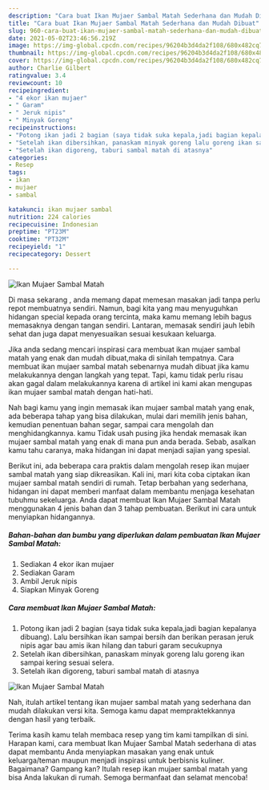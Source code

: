 ```yaml
---
description: "Cara buat Ikan Mujaer Sambal Matah Sederhana dan Mudah Dibuat"
title: "Cara buat Ikan Mujaer Sambal Matah Sederhana dan Mudah Dibuat"
slug: 960-cara-buat-ikan-mujaer-sambal-matah-sederhana-dan-mudah-dibuat
date: 2021-05-02T23:46:56.219Z
image: https://img-global.cpcdn.com/recipes/96204b3d4da2f108/680x482cq70/ikan-mujaer-sambal-matah-foto-resep-utama.jpg
thumbnail: https://img-global.cpcdn.com/recipes/96204b3d4da2f108/680x482cq70/ikan-mujaer-sambal-matah-foto-resep-utama.jpg
cover: https://img-global.cpcdn.com/recipes/96204b3d4da2f108/680x482cq70/ikan-mujaer-sambal-matah-foto-resep-utama.jpg
author: Charlie Gilbert
ratingvalue: 3.4
reviewcount: 10
recipeingredient:
- "4 ekor ikan mujaer"
- " Garam"
- " Jeruk nipis"
- " Minyak Goreng"
recipeinstructions:
- "Potong ikan jadi 2 bagian (saya tidak suka kepala,jadi bagian kepalanya dibuang). Lalu bersihkan ikan sampai bersih dan berikan perasan jeruk nipis agar bau amis ikan hilang dan taburi garam secukupnya"
- "Setelah ikan dibersihkan, panaskam minyak goreng lalu goreng ikan sampai kering sesuai selera."
- "Setelah ikan digoreng, taburi sambal matah di atasnya"
categories:
- Resep
tags:
- ikan
- mujaer
- sambal

katakunci: ikan mujaer sambal 
nutrition: 224 calories
recipecuisine: Indonesian
preptime: "PT23M"
cooktime: "PT32M"
recipeyield: "1"
recipecategory: Dessert

---
```



![Ikan Mujaer Sambal Matah](https://img-global.cpcdn.com/recipes/96204b3d4da2f108/680x482cq70/ikan-mujaer-sambal-matah-foto-resep-utama.jpg)

Di masa  sekarang , anda memang dapat memesan masakan jadi tanpa perlu repot membuatnya sendiri. Namun, bagi kita yang mau menyuguhkan hidangan special kepada orang tercinta, maka kamu memang lebih bagus memasaknya dengan tangan sendiri. Lantaran, memasak sendiri jauh lebih sehat dan juga dapat menyesuaikan sesuai kesukaan keluarga.

Jika anda sedang mencari inspirasi cara membuat ikan mujaer sambal matah yang enak dan mudah dibuat,maka di sinilah tempatnya. Cara membuat ikan mujaer sambal matah  sebenarnya mudah dibuat jika kamu melakukannya dengan langkah yang tepat. Tapi, kamu tidak perlu risau akan gagal dalam melakukannya 
karena di artikel ini kami akan mengupas ikan mujaer sambal matah dengan hati-hati.  



Nah bagi kamu yang ingin memasak ikan mujaer sambal matah yang enak, ada beberapa tahap yang bisa dilakukan, mulai dari memilih jenis bahan, kemudian penentuan bahan segar, sampai cara mengolah dan menghidangkannya. kamu Tidak usah pusing jika hendak memasak ikan mujaer sambal matah yang enak di mana pun anda berada. Sebab, asalkan kamu  tahu caranya, maka hidangan ini dapat menjadi sajian yang spesial.

Berikut ini, ada beberapa cara praktis  dalam mengolah resep ikan mujaer sambal matah yang siap dikreasikan. Kali ini, mari kita coba ciptakan ikan mujaer sambal matah sendiri di rumah. Tetap berbahan yang sederhana, hidangan ini dapat memberi manfaat dalam membantu menjaga kesehatan tubuhmu sekeluarga. Anda dapat membuat Ikan Mujaer Sambal Matah menggunakan 4 jenis bahan dan 3 tahap pembuatan. Berikut ini cara untuk menyiapkan hidangannya.

<!--inarticleads1-->

##### Bahan-bahan dan bumbu yang diperlukan dalam pembuatan Ikan Mujaer Sambal Matah:

1. Sediakan 4 ekor ikan mujaer
1. Sediakan  Garam
1. Ambil  Jeruk nipis
1. Siapkan  Minyak Goreng




<!--inarticleads2-->

##### Cara membuat Ikan Mujaer Sambal Matah:

1. Potong ikan jadi 2 bagian (saya tidak suka kepala,jadi bagian kepalanya dibuang). Lalu bersihkan ikan sampai bersih dan berikan perasan jeruk nipis agar bau amis ikan hilang dan taburi garam secukupnya
1. Setelah ikan dibersihkan, panaskam minyak goreng lalu goreng ikan sampai kering sesuai selera.
1. Setelah ikan digoreng, taburi sambal matah di atasnya
<img src="https://img-global.cpcdn.com/steps/9207be03a3048427/160x128cq70/ikan-mujaer-sambal-matah-langkah-memasak-3-foto.jpg" alt="Ikan Mujaer Sambal Matah">



Nah, itulah artikel tentang  ikan mujaer sambal matah  yang sederhana dan mudah dilakukan versi kita. Semoga kamu dapat mempraktekkannya dengan hasil yang terbaik. 

Terima kasih kamu telah membaca resep yang tim kami tampilkan di sini. Harapan kami, cara membuat  Ikan Mujaer Sambal Matah sederhana di atas dapat membantu Anda menyiapkan masakan yang enak untuk keluarga/teman maupun menjadi inspirasi untuk berbisnis kuliner. Bagaimana? Gampang kan? Itulah resep ikan mujaer sambal matah yang bisa Anda lakukan di rumah. Semoga bermanfaat dan selamat mencoba!

